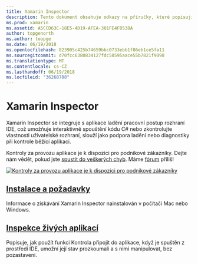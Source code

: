 ```yaml
---
title: Xamarin Inspector
description: Tento dokument obsahuje odkazy na příručky, které popisují, jak nainstalovat a používat nástroj Xamarin Inspector umožní zkoumat a ladění aplikací.
ms.prod: xamarin
ms.assetid: A5CCD63C-18E5-4D19-AFEA-301FE4F8538A
author: topgenorth
ms.author: toopge
ms.date: 06/19/2018
ms.openlocfilehash: 823905c425b74659bbc0733ebb1f86eb1ce5fa11
ms.sourcegitcommit: d70fcc6380834127fdc58595aace55b7821f9098
ms.translationtype: MT
ms.contentlocale: cs-CZ
ms.lasthandoff: 06/19/2018
ms.locfileid: "36268788"
---
```

# <a name="xamarin-inspector"></a>Xamarin Inspector

Xamarin Inspector se integruje s aplikace ladění pracovní postup rozhraní IDE, což umožňuje interaktivně spouštění kódu C# nebo zkontrolujte vlastnosti uživatelské rozhraní, slouží jako podpora ladění nebo diagnostiky při kontrole běžící aplikaci.

Kontroly za provozu aplikace je k dispozici pro podnikové zákazníky. Dejte nám vědět, pokud jste [spustit do veškerých chyb](~/tools/inspector/install.md#reporting-bugs). Máme [fórum](https://forums.xamarin.com/categories/inspector) příliš!

[![](images/interactive-1.0.0-bike-inspect-3d-small.png "Kontroly za provozu aplikace je k dispozici pro podnikové zákazníky")](images/interactive-1.0.0-bike-inspect-3d.png#lightbox)

## <a name="installation-and-requirementstoolsinspectorinstallmd"></a>[Instalace a požadavky](~/tools/inspector/install.md)

Informace o získávání Xamarin Inspector nainstalován v počítači Mac nebo Windows.

## <a name="inspecting-live-applicationstoolsinspectorinspectmd"></a>[Inspekce živých aplikací](~/tools/inspector/inspect.md)

Popisuje, jak použít funkci Kontrola připojit do aplikace, když je spuštěn z prostředí IDE, umožní její stav prozkoumali a s nimi manipulovat, bez pozastavení.


